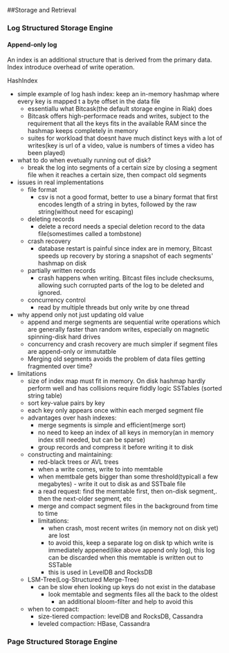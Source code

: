 ##Storage and Retrieval

### Log Structured Storage Engine
#### Append-only log
An index is an additional structure that is derived from the primary data. Index introduce overhead of write operation.

HashIndex
  - simple example of log hash index: keep an in-memory hashmap where every key is mapped t a byte offset in the data file
    - essentiallu what Bitcask(the default storage engine in Riak) does
    - Bitcask offers high-performace reads and writes, subject to the requirement that all the keys fits in the available RAM since the hashmap keeps completely in memory
    - suites for workload that doesnt have much distinct keys with a lot of writes(key is url of a video, value is numbers of times a video has been played)
  - what to do when evetually running out of disk?
    - break the log into segments of a certain size by closing a segment file when it reaches a certain size, then compact old segments
  - issues in real implementations
    - file format
      - csv is not a good format, better to use a binary format that first encodes length of a string in bytes, followed by the raw string(without need for escaping)
    - deleting records
      - delete a record needs a special deletion record to the data file(somestimes called a tombstone)
    - crash recovery
      - database restart is painful since index are in memory, Bitcast speeds up recovery by storing a snapshot of each segments' hashmap on disk
    - partially written records
      - crash happens when writing. Bitcast files include checksums, allowing such corrupted parts of the log to be deleted and ignored.
    - concurrency control
      - read by multiple threads but only write by one thread
  - why append only not just updating old value
    - append and merge segments are sequential write operations which are generally faster than random writes, especially on magnetic spinning-disk hard drives
    - concurrency and crash recovery are much simpler if segment files are append-only or immutatble
    - Merging old segments avoids the problem of data files getting fragmented over time? 
  - limitations
    - size of index map must fit in memory. On disk hashmap hardly perform well and has collisions require fiddly logic
SSTables (sorted string table)
    - sort key-value pairs by key
    - each key only appears once within each merged segment file
    - advantages over hash indexes:
      - merge segments is simple and efficient(merge sort)
      - no need to keep an index of all keys in memory(an in memory index still needed, but can be sparse)
      - group records and compress it before writing it to disk
    - constructing and maintaining:
      - red-black trees or AVL trees
      - when a write comes, write to into memtable
      - when memtbale gets bigger than some threshold(typicall a few megabytes) - write it out to disk as and SSTbale file
      - a read request: find the memtable first, then on-disk segment,. then the next-older segment, etc
      - merge and compact segment files in the background from time to time
      - limitations:  
        - when crash, most recent writes (in memory not on disk yet) are lost
        - to avoid this, keep a separate log on disk tp which write is immediately appened(like above append only log), this log can be discarded when this memtable is written out to SSTable
        - this is used in LevelDB and RocksDB
    - LSM-Tree(Log-Structured Merge-Tree)
      - can be slow ehen looking up keys do not exist in the database
        - look memtable and segments files all the back to the oldest
          - an additional bloom-filter and help to avoid this
    - when to compact:  
      - size-tiered compaction: levelDB and RocksDB, Cassandra
      - leveled compaction: HBase, Cassandra


        


  
      
     
      
   


### Page Structured Storage Engine
